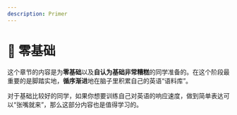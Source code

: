 ```yaml
---
description: Primer
---
```


# 🐣 零基础

<!--@include: ../.vitepress/hack.md-->

这个章节的内容是为**零基础**以及**自认为基础非常糟糕**的同学准备的。在这个阶段最重要的是脚踏实地，**循序渐进**地在脑子里积累自己的英语“语料库”。

对于基础比较好的同学，如果你想要训练自己对英语的响应速度，做到简单表达可以“张嘴就来”，那么这部分内容也是值得学习的。

